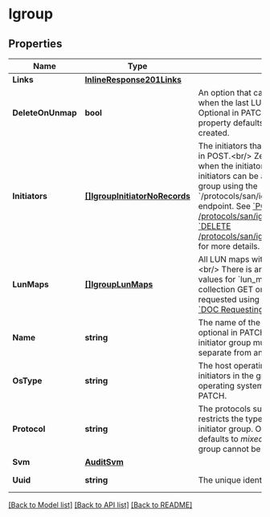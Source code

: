 # Igroup

## Properties

Name | Type | Description | Notes
------------ | ------------- | ------------- | -------------
**Links** | [**InlineResponse201Links**](inline_response_201__links.md) |  | [optional] 
**DeleteOnUnmap** | **bool** | An option that causes the initiator group to be deleted when the last LUN map associated with it is deleted. Optional in PATCH only; not available in POST. This property defaults to _false_ when the initiator group is created.  | [optional] [default to false]
**Initiators** | [**[]IgroupInitiatorNoRecords**](igroup_initiator_no_records.md) | The initiators that are members of the group. Optional in POST.&lt;br/&gt; Zero or more initiators can be supplied when the initiator group is created. After creation, initiators can be added or removed from the initiator group using the &#x60;/protocols/san/igroups/{igroup.uuid}/initiators&#x60; endpoint. See [&#x60;POST /protocols/san/igroups/{igroup.uuid}/initiators&#x60;](#/SAN/igroup_initiator_create) and [&#x60;DELETE /protocols/san/igroups/{igroup.uuid}/initiators/{name}&#x60;](#/SAN/igroup_initiator_delete) for more details.  | [optional] 
**LunMaps** | [**[]IgroupLunMaps**](igroup_lun_maps.md) | All LUN maps with which the initiator is associated.&lt;br/&gt; There is an added cost to retrieving property values for &#x60;lun_maps&#x60;. They not populated for either a collection GET or an instance GET unless explicitly requested using the &#x60;fields&#x60; query parameter. See [&#x60;DOC Requesting specific fields&#x60;](#docs-docs-Requesting-specific-fields) to learn more.  | [optional] [readonly] 
**Name** | **string** | The name of the initiator group. Required in POST; optional in PATCH.&lt;br/&gt; Note that renaming an initiator group must be done in a PATCH request separate from any other modifications.  | [optional] 
**OsType** | **string** | The host operating system of the initiator group. All initiators in the group should be hosts of the same operating system. Required in POST; optional in PATCH.  | [optional] 
**Protocol** | **string** | The protocols supported by the initiator group. This restricts the type of initiators that can be added to the initiator group. Optional in POST; if not supplied, this defaults to _mixed_.&lt;br/&gt; The protocol of an initiator group cannot be changed after creation of the group.  | [optional] [default to PROTOCOL_MIXED]
**Svm** | [**AuditSvm**](audit_svm.md) |  | [optional] 
**Uuid** | **string** | The unique identifier of the initiator group.  | [optional] [readonly] 

[[Back to Model list]](../README.md#documentation-for-models) [[Back to API list]](../README.md#documentation-for-api-endpoints) [[Back to README]](../README.md)


